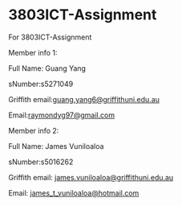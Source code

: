 # 3803ICT-Assignment
For 3803ICT-Assignment

Member info 1:

Full Name: Guang Yang

sNumber:s5271049

Griffith email:guang.yang6@griffithuni.edu.au

Email:raymondyg97@gmail.com

Member info 2:

Full Name: James Vuniloaloa

sNumber:s5016262

Griffith email: james.vuniloaloa@griffithuni.edu.au

Email: james_t_vuniloaloa@hotmail.com
